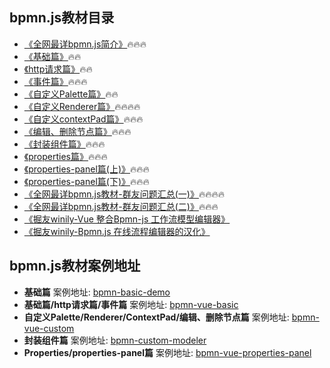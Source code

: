 ## bpmn.js教材目录



- [《全网最详bpmn.js简介》](https://github.com/LinDaiDai/bpmn-chinese-document)🔥🔥🔥
- [《基础篇》](https://github.com/LinDaiDai/bpmn-chinese-document/tree/master/LinDaiDai/全网最详bpmn.js教材-基础篇.md)🔥🔥
- [《http请求篇》](https://github.com/LinDaiDai/bpmn-chinese-document/tree/master/LinDaiDai/全网最详bpmn.js教材-http请求篇.md)🔥🔥
- [《事件篇》](https://github.com/LinDaiDai/bpmn-chinese-document/tree/master/LinDaiDai/全网最详bpmn.js教材-事件篇.md)🔥🔥🔥
- [《自定义Palette篇》](https://github.com/LinDaiDai/bpmn-chinese-document/tree/master/LinDaiDai/全网最详bpmn.js教材-自定义Palette篇.md)🔥🔥
- [《自定义Renderer篇》](https://github.com/LinDaiDai/bpmn-chinese-document/tree/master/LinDaiDai/全网最详bpmn.js教材-自定义Renderer篇.md)🔥🔥🔥🔥
- [《自定义contextPad篇》](https://github.com/LinDaiDai/bpmn-chinese-document/tree/master/LinDaiDai/全网最详bpmn.js教材自定义contextPad篇.md)🔥🔥🔥
- [《编辑、删除节点篇》](https://github.com/LinDaiDai/bpmn-chinese-document/tree/master/LinDaiDai/全网最详bpmn.js教材-编辑、删除节点篇.md)🔥🔥🔥
- [《封装组件篇》](https://github.com/LinDaiDai/bpmn-chinese-document/tree/master/LinDaiDai/全网最详bpmn.js教材-封装组件篇.md)🔥🔥🔥
- [《properties篇》](https://github.com/LinDaiDai/bpmn-chinese-document/tree/master/LinDaiDai/全网最详bpmn.js教材-properties篇.md)🔥🔥🔥
- [《properties-panel篇(上)》](https://github.com/LinDaiDai/bpmn-chinese-document/tree/master/LinDaiDai/全网最详bpmn.js教材-properties-panel篇(上).md)🔥🔥🔥
- [《properties-panel篇(下)》](https://github.com/LinDaiDai/bpmn-chinese-document/tree/master/LinDaiDai/全网最详bpmn.js教材-properties-panel篇(下).md)🔥🔥🔥
- [《全网最详bpmn.js教材-群友问题汇总(一)》](https://github.com/LinDaiDai/bpmn-chinese-document/tree/master/LinDaiDai/全网最详bpmn.js教材-群友问题汇总(一).md)🔥🔥🔥🔥
- [《全网最详bpmn.js教材-群友问题汇总(二)》](https://github.com/LinDaiDai/bpmn-chinese-document/blob/master/LinDaiDai/全网最详bpmn.js教材-群友问题汇总(二).md)🔥🔥🔥
- [《掘友winily-Vue 整合Bpmn-js 工作流模型编辑器》](https://juejin.im/post/5e509fab6fb9a07c820fa78a)
- [《掘友winily-Bpmn.js 在线流程编辑器的汉化》](https://juejin.im/post/5e802afcf265da794978f8b0)



## bpmn.js教材案例地址



- **基础篇** 案例地址: [bpmn-basic-demo](https://github.com/LinDaiDai/bpmn-basic-demo)
- **基础篇/http请求篇/事件篇** 案例地址: [bpmn-vue-basic](https://github.com/LinDaiDai/bpmn-vue-basic)
- **自定义Palette/Renderer/ContextPad/编辑、删除节点篇** 案例地址: [bpmn-vue-custom](https://github.com/LinDaiDai/bpmn-vue-custom)
- **封装组件篇** 案例地址: [bpmn-custom-modeler](https://github.com/LinDaiDai/bpmn-custom-modeler)
- **Properties/properties-panel篇** 案例地址: [bpmn-vue-properties-panel](https://github.com/LinDaiDai/bpmn-vue-properties-panel)

